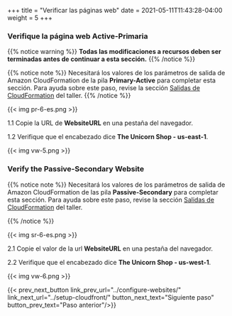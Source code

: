 +++
title = "Verificar las páginas web"
date =  2021-05-11T11:43:28-04:00
weight = 5
+++

### Verifique la página web Active-Primaria

{{% notice warning %}}
**Todas las modificaciones a recursos deben ser terminadas antes de continuar a esta sección.**
{{% /notice %}}

{{% notice note %}}
Necesitará los valores de los parámetros de salida de Amazon CloudFormation de la pila **Primary-Active** para completar esta sección. Para ayuda sobre este paso, revise la sección [Salidas de CloudFormation](../prerequisites/cfn-outputs/) del taller.
{{% /notice %}}

{{< img pr-6-es.png >}}

1.1 Copie la URL de **WebsiteURL** en una pestaña del navegador.

1.2 Verifique que el encabezado dice **The Unicorn Shop - us-east-1**.

{{< img vw-5.png >}}

### Verify the Passive-Secondary Website

{{% notice note %}}
Necesitará los valores de los parámetros de salida de Amazon CloudFormation de las pila **Passive-Secondary** para completar esta sección. Para ayuda sobre este paso, revise la sección [Salidas de CloudFormation](../prerequisites/cfn-outputs/) del taller.

{{% /notice %}}

{{< img sr-6-es.png >}}

2.1 Copie el valor de la url **WebsiteURL** en una pestaña del navegador.

2.2 Verifique que el encabezado dice **The Unicorn Shop - us-west-1**.

{{< img vw-6.png >}}

{{< prev_next_button link_prev_url="../configure-websites/" link_next_url="../setup-cloudfront/" button_next_text="Siguiente paso" button_prev_text="Paso anterior"/>}}

